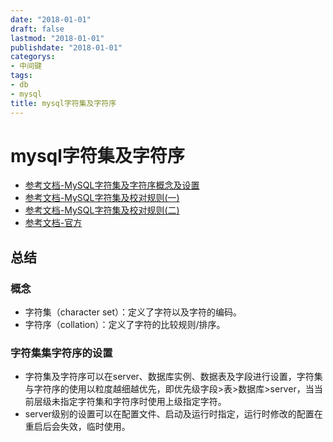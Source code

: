 ```yaml
---
date: "2018-01-01"
draft: false
lastmod: "2018-01-01"
publishdate: "2018-01-01"
categorys:
- 中间键
tags:
- db
- mysql
title: mysql字符集及字符序
---
```

# mysql字符集及字符序

* [参考文档-MySQL字符集及字符序概念及设置](https://www.cnblogs.com/chyingp/p/mysql-character-set-collation.html)
*  [参考文档-MySQL字符集及校对规则(一)](https://mp.weixin.qq.com/s/3se2C3ew7-IeLvYzOyZJiA)
* [参考文档-MySQL字符集及校对规则(二)](https://mp.weixin.qq.com/s/em8hPsCjsB9WCBR1LPn0Cw)
* [参考文档-官方](https://dev.mysql.com/doc/refman/5.7/en/charset.html)


## 总结

### 概念
* 字符集（character set）：定义了字符以及字符的编码。
* 字符序（collation）：定义了字符的比较规则/排序。

### 字符集集字符序的设置

* 字符集及字符序可以在server、数据库实例、数据表及字段进行设置，字符集与字符序的使用以粒度越细越优先，即优先级字段>表>数据库>server，当当前层级未指定字符集和字符序时使用上级指定字符。
* server级别的设置可以在配置文件、启动及运行时指定，运行时修改的配置在重启后会失效，临时使用。
